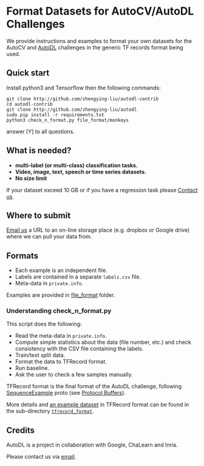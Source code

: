# Format Datasets for AutoCV/AutoDL Challenges
We provide instructions and examples to format your own datasets for the AutoCV and [AutoDL](http://autodl.chalearn.org) challenges in the generic TF records format being used.


## Quick start

Install python3 and Tensorflow then the following commands:

```
git clone http://github.com/zhengying-liu/autodl-contrib
cd autodl-contrib
git clone http://github.com/zhengying-liu/autodl
sudo pip install -r requirements.txt
python3 check_n_format.py file_format/monkeys
```
answer [Y] to all questions.

## What is needed?

* **multi-label (or multi-class) classification tasks.**
* **Video, image, text, speech or time series datasets.**
* **No size limit**

If your dataset exceed 10 GB or if you have a regression task please [Contact us](mailto:autodl@chalearn.org).


## Where to submit

[Email us](mailto:autodl@chalearn.org) a URL to an on-line storage place (e.g. dropbox or Google drive) where we can pull your data from.


## Formats

* Each example is an independent file.
* Labels are contained in a separate `labels.csv` file.
* Meta-data in `private.info`.

Examples are provided in [file_format](https://github.com/zhengying-liu/autodl-contrib/tree/master/file_format) folder.


### Understanding check_n_format.py

This script does the following:

* Read the meta-data in `private.info`.
* Compute simple statistics about the data (file number, etc.) and check consistency with the CSV file containing the labels.
* Train/test split data.
* Format the data to TFRecord format.
* Run baseline.
* Ask the user to check a few samples manually.


TFRecord format is the final format of the AutoDL challenge, following [SequenceExample](https://github.com/tensorflow/tensorflow/blob/master/tensorflow/core/example/example.proto#L92) proto (see [Protocol Buffers](https://developers.google.com/protocol-buffers/docs/overview)).

More details and [an example dataset](https://github.com/zhengying-liu/autodl-contrib/tree/master/tfrecord_format/mini-mnist) in TFRecord format can be found in the sub-directory [`tfrecord_format`](https://github.com/zhengying-liu/autodl-contrib/tree/master/tfrecord_format).


## Credits
AutoDL is a project in collaboration with Google, ChaLearn and Inria.

Please contact us via [email](mailto:autodl@chalearn.org).
